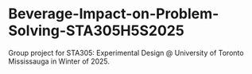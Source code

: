# Beverage-Impact-on-Problem-Solving-STA305H5S2025
Group project for STA305: Experimental Design @ University of Toronto Mississauga in Winter of 2025.
